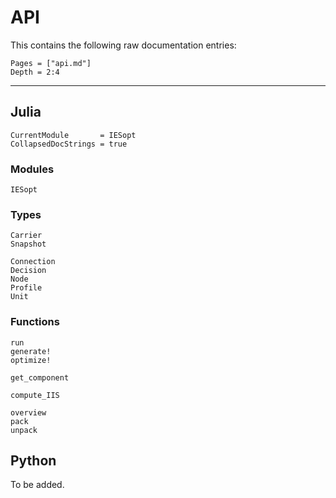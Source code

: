 # API

This contains the following raw documentation entries:

```@contents
Pages = ["api.md"]
Depth = 2:4
```

---

## Julia

```@meta
CurrentModule       = IESopt
CollapsedDocStrings = true
```

### Modules

```@docs
IESopt
```

### Types

```@docs; canonical=true
Carrier
Snapshot
```

```@docs; canonical=false
Connection
Decision
Node
Profile
Unit
```

### Functions

```@docs; canonical=true
run
generate!
optimize!
```

```@docs; canonical=true
get_component
```

```@docs; canonical=true
compute_IIS
```

```@docs; canonical=true
overview
pack
unpack
```

## Python

To be added.
